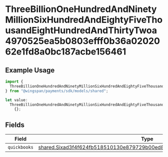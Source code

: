 # ThreeBillionOneHundredAndNinetyMillionSixHundredAndEightyFiveThousandEightHundredAndThirtyTwoa4970525ea5b0803efff0b36a0202062e1fd8a0bc187acbe156461

## Example Usage

```typescript
import {
  ThreeBillionOneHundredAndNinetyMillionSixHundredAndEightyFiveThousandEightHundredAndThirtyTwoa4970525ea5b0803efff0b36a0202062e1fd8a0bc187acbe156461,
} from "@wingspan/payments/sdk/models/shared";

let value:
  ThreeBillionOneHundredAndNinetyMillionSixHundredAndEightyFiveThousandEightHundredAndThirtyTwoa4970525ea5b0803efff0b36a0202062e1fd8a0bc187acbe156461 =
    {};
```

## Fields

| Field                                                                                                                                                                         | Type                                                                                                                                                                          | Required                                                                                                                                                                      | Description                                                                                                                                                                   |
| ----------------------------------------------------------------------------------------------------------------------------------------------------------------------------- | ----------------------------------------------------------------------------------------------------------------------------------------------------------------------------- | ----------------------------------------------------------------------------------------------------------------------------------------------------------------------------- | ----------------------------------------------------------------------------------------------------------------------------------------------------------------------------- |
| `quickbooks`                                                                                                                                                                  | [shared.Sixad3f4f624fb518510130e879729b00ed8c237d1cebc5477abf34ac340a6424d](../../../sdk/models/shared/sixad3f4f624fb518510130e879729b00ed8c237d1cebc5477abf34ac340a6424d.md) | :heavy_minus_sign:                                                                                                                                                            | N/A                                                                                                                                                                           |